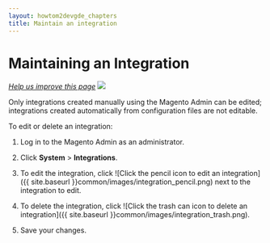 ```yaml
---
layout: howtom2devgde_chapters
title: Maintain an integration
---
```


<h1 id="integration-maintain">Maintaining an Integration</h1>

<p><a href="{{ site.githuburl }}guides/v1.0/config-guide/integration/integration-maintain.md" target="_blank"><em>Help us improve this page</em></a>&nbsp;<img src="{{ site.baseurl }}common/images/newWindow.gif"/></p> 

Only integrations created manually using the Magento Admin can be edited; integrations created automatically from configuration files are not editable.

To edit or delete an integration:

1.	Log in to the Magento Admin as an administrator.

2.	Click **System** > **Integrations**.

3.	To edit the integration, click ![Click the pencil icon to edit an integration]({{ site.baseurl }}common/images/integration_pencil.png) next to the integration to edit.

4.	To delete the integration, click ![Click the trash can icon to delete an integration]({{ site.baseurl }}common/images/integration_trash.png).

5.	Save your changes.

